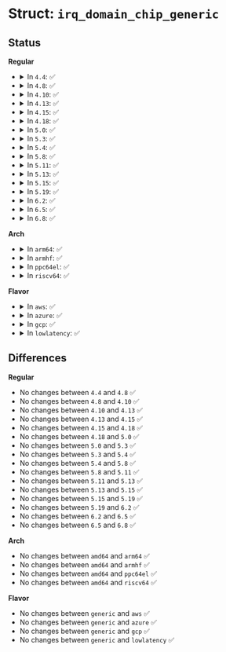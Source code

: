 # Struct: <code>irq_domain_chip_generic</code>

## Status
<b>Regular</b>
<ul>
<li>
<details>
<summary>In <code>4.4</code>: ✅</summary>

```c
struct irq_domain_chip_generic {
    unsigned int irqs_per_chip;
    unsigned int num_chips;
    unsigned int irq_flags_to_clear;
    unsigned int irq_flags_to_set;
    enum irq_gc_flags gc_flags;
    struct irq_chip_generic * gc[0];
};
```
</details>
</li>
<li>
<details>
<summary>In <code>4.8</code>: ✅</summary>

```c
struct irq_domain_chip_generic {
    unsigned int irqs_per_chip;
    unsigned int num_chips;
    unsigned int irq_flags_to_clear;
    unsigned int irq_flags_to_set;
    enum irq_gc_flags gc_flags;
    struct irq_chip_generic * gc[0];
};
```
</details>
</li>
<li>
<details>
<summary>In <code>4.10</code>: ✅</summary>

```c
struct irq_domain_chip_generic {
    unsigned int irqs_per_chip;
    unsigned int num_chips;
    unsigned int irq_flags_to_clear;
    unsigned int irq_flags_to_set;
    enum irq_gc_flags gc_flags;
    struct irq_chip_generic * gc[0];
};
```
</details>
</li>
<li>
<details>
<summary>In <code>4.13</code>: ✅</summary>

```c
struct irq_domain_chip_generic {
    unsigned int irqs_per_chip;
    unsigned int num_chips;
    unsigned int irq_flags_to_clear;
    unsigned int irq_flags_to_set;
    enum irq_gc_flags gc_flags;
    struct irq_chip_generic * gc[0];
};
```
</details>
</li>
<li>
<details>
<summary>In <code>4.15</code>: ✅</summary>

```c
struct irq_domain_chip_generic {
    unsigned int irqs_per_chip;
    unsigned int num_chips;
    unsigned int irq_flags_to_clear;
    unsigned int irq_flags_to_set;
    enum irq_gc_flags gc_flags;
    struct irq_chip_generic * gc[0];
};
```
</details>
</li>
<li>
<details>
<summary>In <code>4.18</code>: ✅</summary>

```c
struct irq_domain_chip_generic {
    unsigned int irqs_per_chip;
    unsigned int num_chips;
    unsigned int irq_flags_to_clear;
    unsigned int irq_flags_to_set;
    enum irq_gc_flags gc_flags;
    struct irq_chip_generic * gc[0];
};
```
</details>
</li>
<li>
<details>
<summary>In <code>5.0</code>: ✅</summary>

```c
struct irq_domain_chip_generic {
    unsigned int irqs_per_chip;
    unsigned int num_chips;
    unsigned int irq_flags_to_clear;
    unsigned int irq_flags_to_set;
    enum irq_gc_flags gc_flags;
    struct irq_chip_generic * gc[0];
};
```
</details>
</li>
<li>
<details>
<summary>In <code>5.3</code>: ✅</summary>

```c
struct irq_domain_chip_generic {
    unsigned int irqs_per_chip;
    unsigned int num_chips;
    unsigned int irq_flags_to_clear;
    unsigned int irq_flags_to_set;
    enum irq_gc_flags gc_flags;
    struct irq_chip_generic * gc[0];
};
```
</details>
</li>
<li>
<details>
<summary>In <code>5.4</code>: ✅</summary>

```c
struct irq_domain_chip_generic {
    unsigned int irqs_per_chip;
    unsigned int num_chips;
    unsigned int irq_flags_to_clear;
    unsigned int irq_flags_to_set;
    enum irq_gc_flags gc_flags;
    struct irq_chip_generic * gc[0];
};
```
</details>
</li>
<li>
<details>
<summary>In <code>5.8</code>: ✅</summary>

```c
struct irq_domain_chip_generic {
    unsigned int irqs_per_chip;
    unsigned int num_chips;
    unsigned int irq_flags_to_clear;
    unsigned int irq_flags_to_set;
    enum irq_gc_flags gc_flags;
    struct irq_chip_generic * gc[0];
};
```
</details>
</li>
<li>
<details>
<summary>In <code>5.11</code>: ✅</summary>

```c
struct irq_domain_chip_generic {
    unsigned int irqs_per_chip;
    unsigned int num_chips;
    unsigned int irq_flags_to_clear;
    unsigned int irq_flags_to_set;
    enum irq_gc_flags gc_flags;
    struct irq_chip_generic * gc[0];
};
```
</details>
</li>
<li>
<details>
<summary>In <code>5.13</code>: ✅</summary>

```c
struct irq_domain_chip_generic {
    unsigned int irqs_per_chip;
    unsigned int num_chips;
    unsigned int irq_flags_to_clear;
    unsigned int irq_flags_to_set;
    enum irq_gc_flags gc_flags;
    struct irq_chip_generic * gc[0];
};
```
</details>
</li>
<li>
<details>
<summary>In <code>5.15</code>: ✅</summary>

```c
struct irq_domain_chip_generic {
    unsigned int irqs_per_chip;
    unsigned int num_chips;
    unsigned int irq_flags_to_clear;
    unsigned int irq_flags_to_set;
    enum irq_gc_flags gc_flags;
    struct irq_chip_generic * gc[0];
};
```
</details>
</li>
<li>
<details>
<summary>In <code>5.19</code>: ✅</summary>

```c
struct irq_domain_chip_generic {
    unsigned int irqs_per_chip;
    unsigned int num_chips;
    unsigned int irq_flags_to_clear;
    unsigned int irq_flags_to_set;
    enum irq_gc_flags gc_flags;
    struct irq_chip_generic * gc[0];
};
```
</details>
</li>
<li>
<details>
<summary>In <code>6.2</code>: ✅</summary>

```c
struct irq_domain_chip_generic {
    unsigned int irqs_per_chip;
    unsigned int num_chips;
    unsigned int irq_flags_to_clear;
    unsigned int irq_flags_to_set;
    enum irq_gc_flags gc_flags;
    struct irq_chip_generic * gc[0];
};
```
</details>
</li>
<li>
<details>
<summary>In <code>6.5</code>: ✅</summary>

```c
struct irq_domain_chip_generic {
    unsigned int irqs_per_chip;
    unsigned int num_chips;
    unsigned int irq_flags_to_clear;
    unsigned int irq_flags_to_set;
    enum irq_gc_flags gc_flags;
    struct irq_chip_generic * gc[0];
};
```
</details>
</li>
<li>
<details>
<summary>In <code>6.8</code>: ✅</summary>

```c
struct irq_domain_chip_generic {
    unsigned int irqs_per_chip;
    unsigned int num_chips;
    unsigned int irq_flags_to_clear;
    unsigned int irq_flags_to_set;
    enum irq_gc_flags gc_flags;
    struct irq_chip_generic * gc[0];
};
```
</details>
</li>
</ul>
<b>Arch</b>
<ul>
<li>
<details>
<summary>In <code>arm64</code>: ✅</summary>

```c
struct irq_domain_chip_generic {
    unsigned int irqs_per_chip;
    unsigned int num_chips;
    unsigned int irq_flags_to_clear;
    unsigned int irq_flags_to_set;
    enum irq_gc_flags gc_flags;
    struct irq_chip_generic * gc[0];
};
```
</details>
</li>
<li>
<details>
<summary>In <code>armhf</code>: ✅</summary>

```c
struct irq_domain_chip_generic {
    unsigned int irqs_per_chip;
    unsigned int num_chips;
    unsigned int irq_flags_to_clear;
    unsigned int irq_flags_to_set;
    enum irq_gc_flags gc_flags;
    struct irq_chip_generic * gc[0];
};
```
</details>
</li>
<li>
<details>
<summary>In <code>ppc64el</code>: ✅</summary>

```c
struct irq_domain_chip_generic {
    unsigned int irqs_per_chip;
    unsigned int num_chips;
    unsigned int irq_flags_to_clear;
    unsigned int irq_flags_to_set;
    enum irq_gc_flags gc_flags;
    struct irq_chip_generic * gc[0];
};
```
</details>
</li>
<li>
<details>
<summary>In <code>riscv64</code>: ✅</summary>

```c
struct irq_domain_chip_generic {
    unsigned int irqs_per_chip;
    unsigned int num_chips;
    unsigned int irq_flags_to_clear;
    unsigned int irq_flags_to_set;
    enum irq_gc_flags gc_flags;
    struct irq_chip_generic * gc[0];
};
```
</details>
</li>
</ul>
<b>Flavor</b>
<ul>
<li>
<details>
<summary>In <code>aws</code>: ✅</summary>

```c
struct irq_domain_chip_generic {
    unsigned int irqs_per_chip;
    unsigned int num_chips;
    unsigned int irq_flags_to_clear;
    unsigned int irq_flags_to_set;
    enum irq_gc_flags gc_flags;
    struct irq_chip_generic * gc[0];
};
```
</details>
</li>
<li>
<details>
<summary>In <code>azure</code>: ✅</summary>

```c
struct irq_domain_chip_generic {
    unsigned int irqs_per_chip;
    unsigned int num_chips;
    unsigned int irq_flags_to_clear;
    unsigned int irq_flags_to_set;
    enum irq_gc_flags gc_flags;
    struct irq_chip_generic * gc[0];
};
```
</details>
</li>
<li>
<details>
<summary>In <code>gcp</code>: ✅</summary>

```c
struct irq_domain_chip_generic {
    unsigned int irqs_per_chip;
    unsigned int num_chips;
    unsigned int irq_flags_to_clear;
    unsigned int irq_flags_to_set;
    enum irq_gc_flags gc_flags;
    struct irq_chip_generic * gc[0];
};
```
</details>
</li>
<li>
<details>
<summary>In <code>lowlatency</code>: ✅</summary>

```c
struct irq_domain_chip_generic {
    unsigned int irqs_per_chip;
    unsigned int num_chips;
    unsigned int irq_flags_to_clear;
    unsigned int irq_flags_to_set;
    enum irq_gc_flags gc_flags;
    struct irq_chip_generic * gc[0];
};
```
</details>
</li>
</ul>

## Differences
<b>Regular</b>
<ul>
<li>
No changes between <code>4.4</code> and <code>4.8</code> ✅
</li>
<li>
No changes between <code>4.8</code> and <code>4.10</code> ✅
</li>
<li>
No changes between <code>4.10</code> and <code>4.13</code> ✅
</li>
<li>
No changes between <code>4.13</code> and <code>4.15</code> ✅
</li>
<li>
No changes between <code>4.15</code> and <code>4.18</code> ✅
</li>
<li>
No changes between <code>4.18</code> and <code>5.0</code> ✅
</li>
<li>
No changes between <code>5.0</code> and <code>5.3</code> ✅
</li>
<li>
No changes between <code>5.3</code> and <code>5.4</code> ✅
</li>
<li>
No changes between <code>5.4</code> and <code>5.8</code> ✅
</li>
<li>
No changes between <code>5.8</code> and <code>5.11</code> ✅
</li>
<li>
No changes between <code>5.11</code> and <code>5.13</code> ✅
</li>
<li>
No changes between <code>5.13</code> and <code>5.15</code> ✅
</li>
<li>
No changes between <code>5.15</code> and <code>5.19</code> ✅
</li>
<li>
No changes between <code>5.19</code> and <code>6.2</code> ✅
</li>
<li>
No changes between <code>6.2</code> and <code>6.5</code> ✅
</li>
<li>
No changes between <code>6.5</code> and <code>6.8</code> ✅
</li>
</ul>
<b>Arch</b>
<ul>
<li>
No changes between <code>amd64</code> and <code>arm64</code> ✅
</li>
<li>
No changes between <code>amd64</code> and <code>armhf</code> ✅
</li>
<li>
No changes between <code>amd64</code> and <code>ppc64el</code> ✅
</li>
<li>
No changes between <code>amd64</code> and <code>riscv64</code> ✅
</li>
</ul>
<b>Flavor</b>
<ul>
<li>
No changes between <code>generic</code> and <code>aws</code> ✅
</li>
<li>
No changes between <code>generic</code> and <code>azure</code> ✅
</li>
<li>
No changes between <code>generic</code> and <code>gcp</code> ✅
</li>
<li>
No changes between <code>generic</code> and <code>lowlatency</code> ✅
</li>
</ul>
